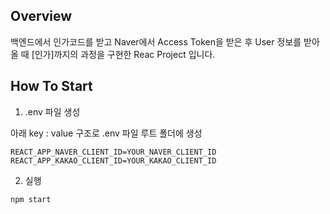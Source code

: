 ## Overview 

백엔드에서 인가코드를 받고 Naver에서 Access Token을 받은 후 User 정보를 받아올 때 [인가]까지의 과정을 구현한 Reac Project 입니다.

## How To Start

1. .env 파일 생성

아래 key : value 구조로 .env 파일 루트 폴더에 생성

```properties
REACT_APP_NAVER_CLIENT_ID=YOUR_NAVER_CLIENT_ID
REACT_APP_KAKAO_CLIENT_ID=YOUR_KAKAO_CLIENT_ID
```

2. 실행

```console
npm start
```
